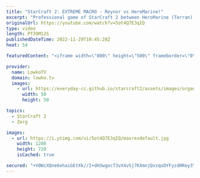 ```yaml
---
title: "StarCraft 2: EXTREME MACRO - Reynor vs HeroMarine!"
excerpt: "Professional game of StarCraft 2 between HeroMarine (Terran) and Reynor (Zerg). This is an extreme macro game of Zerg versus Terran from the European Regionals of Dreamhack Atlanta.  Support my work on Patreon: https://www.patreon.com/lowkotv Become a YouTube member: https://lowko.tv/join  More Lowko:"
originalUrl: https://youtube.com/watch?v=5ot4Q7E3qIQ
type: video
length: PT39M12S
publishedDateTime: 2022-11-29T10:45:28Z
heat: 54

featuredContent: "<iframe width=\"800\" height=\"500\" frameborder=\"0\" src=\"https://www.youtube.com/embed/5ot4Q7E3qIQ\" allow=\"accelerometer; autoplay; encrypted-media; gyroscope; picture-in-picture\" allowfullscreen></iframe>"

provider:
  name: LowkoTV
  domain: lowko.tv
  images:
    - url: https://everyday-cc.github.io/starcraft2/assets/images/organizations/lowko.tv-50x50.jpg
      width: 50
      height: 50

topics:
  - StarCraft 2
  - Zerg

images:
  - url: https://i.ytimg.com/vi/5ot4Q7E3qIQ/maxresdefault.jpg
    width: 1280
    height: 720
    isCached: true

secured: "+V0WiXQne6ehaiGEtXk//I+dH3wgocT3vX4vSj7KXmnjQvzqxDYFyzdHRey3Yan8Ws/34AACAjAYZ5P0oOom5mVpY+Igv0y/M5T5e+kQStweE2VCSad24qKbWCzx2q8nOq3Qq46hCTAYoQM5+UzozRfgIzaO5Il8b2ZbBEn53Y/gJ9Hl7JVs7yLsbO0he8lOyM+oapkGMqYgfGEP0bQ5BHAux3mlMw/cyGPlMJ64F2b7zNc/0QHJbPUG9L3xg5ew67pbFE7v0wHYbX+ukUGrGwuhvXbudRM5secF1JI9r0Cdwyvqu4VugKNJ5mmNA3rKjN0FAHNl4x7VDIdQOn8xyo99487sr9RQrprKcZln6HA8WN/iKS8zP4Rlaju6i/6+jVOGPaJBSRk0zxOiQCF9WmwNxmImB284b29ohgmjcCzrPPVFsX9FVbMm5P0J4yHd;7TQ8/msak3yanVzhe9brXw=="
---
```


